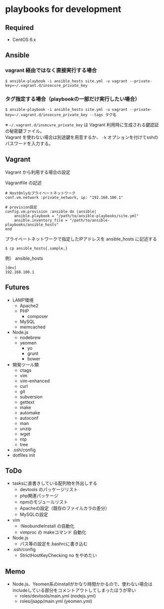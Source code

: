 # playbooks for development

## Required

- CentOS 6.x


## Ansible

### vagrant 経由ではなく直接実行する場合

    $ ansible-playbook -i ansible_hosts site.yml -u vagrant --private-key=~/.vagrant.d/insecure_private_key

### タグ指定する場合（playbookの一部だけ実行したい場合）

    $ ansible-playbook -i ansible_hosts site.yml -u vagrant --private-key=~/.vagrant.d/insecure_private_key --tags タグ名

※ `~/.vagrant.d/insecure_private_key` は Vagrant 利用時に生成される鍵認証の秘密鍵ファイル。  
Vagrant を使わない場合は別途鍵を用意するか、 `-k` オプションを付けてsshのパスワードを入力する。


## Vagrant

Vagrant から利用する場合の設定


Vagrantfile の記述

    # HostOnlyなプライベートネットワーク
    conf.vm.network :private_network, ip: "192.168.100.1"

    # provision設定
    config.vm.provision :ansible do |ansible|
        ansible.playbook = "/path/to/ansible-playbooks/site.yml"
        ansible.inventory_file = "/path/to/ansible-playbooks/ansible_hosts"
    end

プライベートネットワークで指定したIPアドレスを ansible_hosts に記述する

    $ cp ansible_hosts{.sample,}

例） ansible_hosts

    [dev]
    192.168.100.1



## Futures

- LAMP環境
  - Apache2
  - PHP
    - composer
  - MySQL
  - memcached
- Node.js
  - nodebrew
  - yeomen
    - yo
    - grunt
    - bower
- 開発ツール類
    - ctags
    - vim
    - vim-enhanced
    - curl
    - git
    - subversion
    - gettext
    - make
    - automake
    - autoconf
    - man
    - unzip
    - wget
    - ntp
    - tree
 - .ssh/config
 - dotfiles init


## ToDo

- tasksに直書きしている配列物を外出しする
  - devtools のパッケージリスト
  - php関連パッケージ
  - npmのモジュールリスト
  - Apacheの設定（既存のファイルカラの差分）
  - MySQLの設定
- vim
  - :NeobundleInstall の自動化
  - vimproc の makeコマンド 自動化
- Node.js
  - パス等の設定を.bashrcに書き込む
- .ssh/config
  - StrictHostKeyChecking no をやめたい



## Memo

- Node.js、Yeomen系のinstallがかなり時間かかるので、使わない場合はincludeしている部分をコメントアウトしてしまったほうが早い
  - roles/devtools/main.yml (nodejs.yml)
  - roles/jsapp/main.yml (yeomen.yml)
